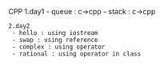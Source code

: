 CPP
    1.day1
     - queue : c->cpp
     - stack : c->cpp

    2.day2
     - hello : using iostream
     - swap : using reference
     - complex : using operator
     - rational : using operator in class







